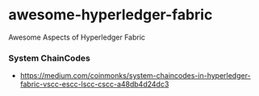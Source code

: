# awesome-hyperledger-fabric
Awesome Aspects of Hyperledger Fabric

### System ChainCodes
- https://medium.com/coinmonks/system-chaincodes-in-hyperledger-fabric-vscc-escc-lscc-cscc-a48db4d24dc3
